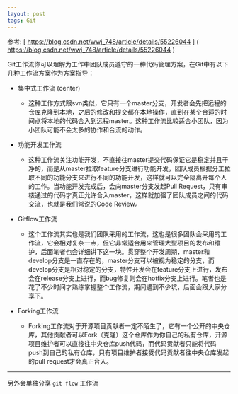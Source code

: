 ```yaml
---
layout: post
tags: Git
---
```


参考:
[
https://blog.csdn.net/wwj_748/article/details/55226044
]
(
https://blog.csdn.net/wwj_748/article/details/55226044
)


Git工作流你可以理解为工作中团队成员遵守的一种代码管理方案，在Git中有以下几种工作流方案作为方案指导：

- 集中式工作流 (center)

  - 这种工作方式跟svn类似，它只有一个master分支，开发者会先把远程的仓库克隆到本地，之后的修改和提交都在本地操作，直到在某个合适的时间点将本地的代码合入到远程master。这种工作流比较适合小团队，因为小团队可能不会太多的协作和合流的动作。

- 功能开发工作流

  - 这种工作流关注功能开发，不直接往master提交代码保证它是稳定并且干净的，而是从master拉取feature分支进行功能开发，团队成员根据分工拉取不同的功能分支来进行不同的功能开发，这样就可以完全隔离开每个人的工作。当功能开发完成后，会向master分支发起Pull Request，只有审核通过的代码才真正允许合入master，这样就加强了团队成员之间的代码交流，也就是我们常说的Code Review。

- Gitflow工作流

  - 这个工作流其实也是我们团队采用的工作流，这也是很多团队会采用的工作流，它会相对复杂一点，但它非常适合用来管理大型项目的发布和维护，后面笔者也会详细讲下这一块。贯穿整个开发周期，master和develop分支是一直存在的，master分支可以被视为稳定的分支，而develop分支是相对稳定的分支，特性开发会在feature分支上进行，发布会在release分支上进行，而bug修复则会在hotfix分支上进行。笔者也是花了不少时间才熟练掌握整个工作流，期间遇到不少坑，后面会跟大家分享下。

- Forking工作流

  - Forking工作流对于开源项目贡献者一定不陌生了，它有一个公开的中央仓库，其他贡献者可以Fork（克隆）这个仓库作为你自己的私有仓库，开源项目维护者可以直接往中央仓库push代码，而代码贡献者只能将代码push到自己的私有仓库，只有项目维护者接受代码贡献者往中央仓库发起的pull request才会真正合入。

---

另外会单独分享 `git flow` 工作流
